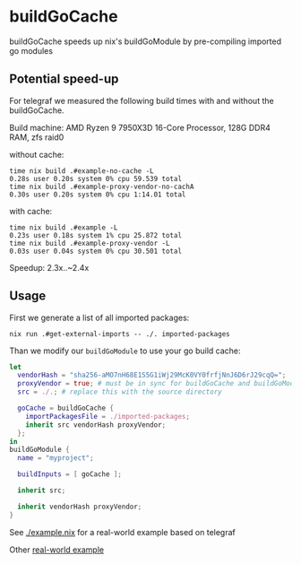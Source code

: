# buildGoCache

buildGoCache speeds up nix's buildGoModule by pre-compiling imported go modules

## Potential speed-up

For telegraf we measured the following build times with and without the buildGoCache.

Build machine: AMD Ryzen 9 7950X3D 16-Core Processor, 128G DDR4 RAM, zfs raid0

without cache:

```
time nix build .#example-no-cache -L
0.28s user 0.20s system 0% cpu 59.539 total
time nix build .#example-proxy-vendor-no-cachA
0.30s user 0.20s system 0% cpu 1:14.01 total
```

with cache:

```
time nix build .#example -L
0.23s user 0.18s system 1% cpu 25.872 total
time nix build .#example-proxy-vendor -L
0.03s user 0.04s system 0% cpu 30.501 total
```

Speedup: 2.3x..~2.4x

## Usage

First we generate a list of all imported packages:

```
nix run .#get-external-imports -- ./. imported-packages
```

Than we modify our `buildGoModule` to use your go build cache:

```nix
let
  vendorHash = "sha256-aMO7nH68E1S5G1iWj29McK0VY0frfjNnJ6D6rJ29cqQ=";
  proxyVendor = true; # must be in sync for buildGoCache and buildGoModule
  src = ./.; # replace this with the source directory

  goCache = buildGoCache {
    importPackagesFile = ./imported-packages;
    inherit src vendorHash proxyVendor;
  };
in
buildGoModule {
  name = "myproject";

  buildInputs = [ goCache ];

  inherit src;

  inherit vendorHash proxyVendor;
}
```

See [./example.nix]() for a real-world example based on telegraf

Other [real-world example](https://github.com/replit/upm/pull/155)
